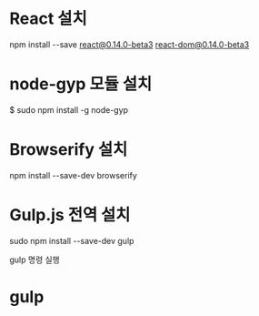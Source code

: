 # React 설치
npm install --save react@0.14.0-beta3 react-dom@0.14.0-beta3

# node-gyp 모듈 설치
$ sudo npm install -g node-gyp

# Browserify 설치
npm install --save-dev browserify

# Gulp.js 전역 설치
sudo npm install --save-dev gulp

gulp 명령 실행
# gulp
